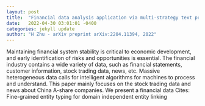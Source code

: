 ```yaml
---
layout: post
title:  "Financial data analysis application via multi-strategy text processing"
date:   2022-04-30 03:01:01 -0400
categories: jekyll update
author: "H Zhu - arXiv preprint arXiv:2204.11394, 2022"
---
```

Maintaining financial system stability is critical to economic development, and early identification of risks and opportunities is essential. The financial industry contains a wide variety of data, such as financial statements, customer information, stock trading data, news, etc. Massive heterogeneous data calls for intelligent algorithms for machines to process and understand. This paper mainly focuses on the stock trading data and news about China A-share companies. We present a financial data Cites: Fine-grained entity typing for domain independent entity linking